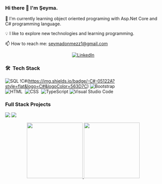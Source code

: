 ### Hi there 👋 I'm Şeyma.

🌱 I'm currently learning object oriented programing with Asp.Net Core and C# programming language.

💡 I like to explore new technologies and learning programming.

📫 How to reach me: [seymadonmezz1@gmail.com](mailto:seymadonmezz1@gmail.com)

<p align="center">
<a href="https://www.linkedin.com/in/%C5%9Feyma-d%C3%B6nmez-5388a6154/"><img alt="LinkedIn" src="https://img.shields.io/badge/LinkedIN-Seyma%20Donmez-blue?style=flat&logo=linkedin"></a>
</p>		  


<!--
**seymadonmez/seymadonmez** is a ✨ _special_ ✨ repository because its `README.md` (this file) appears on your GitHub profile.

Here are some ideas to get you started:

- 🔭 I’m currently working on ...
- 🌱 I’m currently learning ...
- 👯 I’m looking to collaborate on ...
- 🤔 I’m looking for help with ...
- 💬 Ask me about ...
- 📫 How to reach me: ...
- 😄 Pronouns: ...
- ⚡ Fun fact: ...
-->
<!-- If you want the template for my gif, email me! -->

### 🛠 &nbsp;Tech Stack

![SQL](https://img.shields.io/badge/-SQL-000?&logo=MySQL)
!C#(https://img.shields.io/badge/-C#-05122A?style=flat&logo=C#&logoColor=563D7C)
![Bootstrap](https://img.shields.io/badge/-Bootstrap-05122A?style=flat&logo=bootstrap&logoColor=563D7C)\
![HTML](https://img.shields.io/badge/-HTML-05122A?style=flat&logo=HTML5)&nbsp;
![CSS](https://img.shields.io/badge/-CSS-05122A?style=flat&logo=CSS3&logoColor=1572B6)&nbsp;
![TypeScript](https://img.shields.io/badge/-TypeScript-000?&logo=TypeScript)
![Visual Studio Code](https://img.shields.io/badge/-Visual%20Studio%20Code-05122A?style=flat&logo=visual-studio-code&logoColor=007ACC)&nbsp;

### Full Stack Projects

[![](https://img.shields.io/badge/-🧬%20RentACarProject%20BackEnd-000)](https://github.com/seymadonmez/ReCapProject)
[![](https://img.shields.io/badge/-⚡%20RentACarProject%20FrontEnd-000)](https://github.com/seymadonmez/recap-frontend)

<!--
<details>
 <summary><b>📈 Github Stats</b></summary>
  <img height="180em" src="https://github-readme-stats.vercel.app/api?username=seymadonmez&show_icons=true&hide_border=true&&count_private=true&include_all_commits=true" />
  <img height="180em" src="https://github-readme-streak-stats.herokuapp.com/?user=seymadonmez&hide_border=true" />
</details>
-->

<p align="center">
<a href="https://github.com/AVS1508">
  <img height="180em" src="https://github-readme-stats-eight-theta.vercel.app/api?username=seymadonmez&show_icons=true&theme=algolia&include_all_commits=true&count_private=true"/>
  <img height="180em" src="https://github-readme-stats-eight-theta.vercel.app/api/top-langs/?username=seymadonmez&layout=compact&langs_count=8&theme=algolia"/>
</a>
</p>

